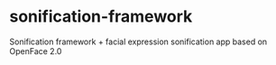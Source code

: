 # sonification-framework
Sonification framework + facial expression sonification app based on OpenFace 2.0
